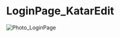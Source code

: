 # LoginPage_KatarEdit
![Photo_LoginPage](https://user-images.githubusercontent.com/130925883/234100352-bbceec54-acf6-43c2-8f99-c30703dde4e4.png)
